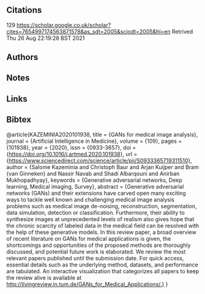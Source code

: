 # 
## Citations
129
https://scholar.google.co.uk/scholar?cites=7654997174563871578&as_sdt=2005&sciodt=2005&hl=en
Retrived
Thu 26 Aug 22:19:28 BST 2021

## Authors 

## Notes

## Links 

## Bibtex 

@article{KAZEMINIA2020101938,
title = {GANs for medical image analysis},
journal = {Artificial Intelligence in Medicine},
volume = {109},
pages = {101938},
year = {2020},
issn = {0933-3657},
doi = {https://doi.org/10.1016/j.artmed.2020.101938},
url = {https://www.sciencedirect.com/science/article/pii/S0933365719311510},
author = {Salome Kazeminia and Christoph Baur and Arjan Kuijper and Bram {van Ginneken} and Nassir Navab and Shadi Albarqouni and Anirban Mukhopadhyay},
keywords = {Generative adversarial networks, Deep learning, Medical imaging, Survey},
abstract = {Generative adversarial networks (GANs) and their extensions have carved open many exciting ways to tackle well known and challenging medical image analysis problems such as medical image de-noising, reconstruction, segmentation, data simulation, detection or classification. Furthermore, their ability to synthesize images at unprecedented levels of realism also gives hope that the chronic scarcity of labeled data in the medical field can be resolved with the help of these generative models. In this review paper, a broad overview of recent literature on GANs for medical applications is given, the shortcomings and opportunities of the proposed methods are thoroughly discussed, and potential future work is elaborated. We review the most relevant papers published until the submission date. For quick access, essential details such as the underlying method, datasets, and performance are tabulated. An interactive visualization that categorizes all papers to keep the review alive is available at http://livingreview.in.tum.de/GANs_for_Medical_Applications/.}
}
